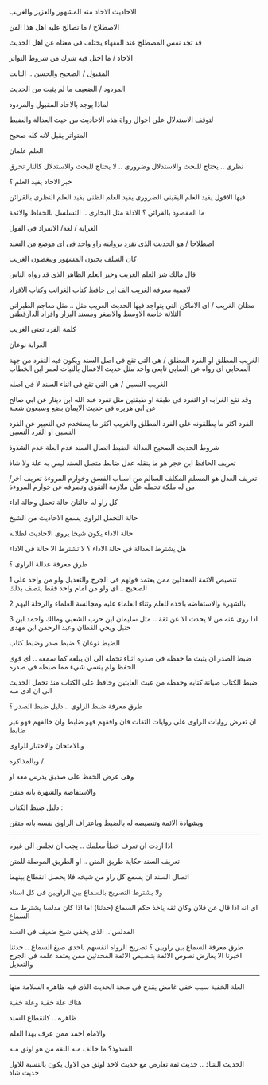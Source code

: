 
الاحاديث الاحاد 
منه المشهور والعزيز والغريب 

الاصطلاح / ما تصالح عليه اهل هذا الفن 

قد تجد نفس المصطلح عند الفقهاء يختلف فى معناه عن اهل الحديث 

الاحاد / ما اختل فيه شرك من شروط التواتر

المقبول / الصحيح والحسن .. الثابت 

المردود / الضعيف ما لم يثبت من الحديث

لماذا يوجد بالاحاد المقبول والمردود 

لتوقف الاستدلال على احوال رواة هذه الاحاديث من حيث العدالة والضبط 

المتواتر يقبل لانه كله صحيح 

العلم علمان 

نظرى .. يحتاج للبحث والاستدلال 
وضرورى .. لا يحتاج للبحث والاستدلال كالنار تحرق 

خبر الاحاد يفيد العلم ؟ 

فيها الاقول 
يفيد العلم اليقينى الضرورى 
يفيد العلم الظنى 
يفيد العلم النظرى بالقرائن 

ما المقصود بالقرائن ؟ 
الادلة مثل البخارى .. التسلسل بالحفاظ والائمة  

الغرابة / 
لغة/
الانفراد فى القول 

اصطلاحا / هو الحديث الذى تفرد بروايته راو واحد فى اى موضع من السند

كان السلف يحبون المشهور ويبغضون الغريب

قال مالك شر العلم الغريب وخير العلم الظاهر الذى قد رواه الناس 


لاهمية معرفة الغريب الف ابن حافظ كتاب الغرائب وكتاب الافراد


مظان الغريب / اى الاماكن التى يتواجد فيها الحديث الغريب مثل .. 
مثل معاجم الطبرانى الثلاثة خاصة الاوسط والاصغر ومسند البزار وافراد الدارقطنى

كلمة الفرد تعنى الغريب 



الغرابة نوعان

الغريب المطلق او الفرد المطلق / هى التى تقع فى اصل السند ويكون فيه التفرد من جهة الصحابي اى رواه عن الصابي تابعى واحد مثل حديث الاعمال بالنيات لعمر ابن الخطاب 

الغريب النسبي / هى التى تقع فى اثناء السند لا فى اصله 

وقد تقع الغرابه او التفرد فى طبقة او طبقتين مثل تفرد عبد الله ابن دينار عن ابي صالح عن ابي هريره فى حديث الايمان بضع وسبعون شعبة

الفرد اكثر ما يطلقونه على الفرد المطلق 
والغريب اكثر ما يستخدم فى التعبير عن الفرد النسبي او الفرد النسبي



شروط الحديث الصحيح
العدالة 
الضبط 
اتصال السند 
عدم العلة 
عدم الشذوذ

تعريف الحافظ ابن حجر 
هو ما ينقله عدل ضابط متصل السند ليس به علة ولا شاذ

تعريف العدل
هو المسلم المكلف السالم من اسباب الفسق وخوارم المروءة 
تعريف اخر/
من له ملكة تحمله على ملازمة التقوى وتصرفه عن خوارم المروءة 

كل راو له حالتان حالة تحمل وحالة اداء 

حالة التحمل 
الراوى يسمع الاحاديث من الشيخ 

حالة الاداء 
يكون شيخا يروى الاحاديث لطلابه

هل يشترط العدالة فى حالة الاداء ؟ 
لا تشترط الا حالة فى الاداء

طرق معرفة عدالة الراوى ؟ 

1 تنصيص الائمة المعدلين ممن يعتمد قولهم فى الجرح والتعديل
ولو من واحد على الصحيح .. اى ولو من امام واحد فقط يتصف بذلك

2 بالشهرة والاستفاضه باخذه للعلم وثناء العلماء عليه ومجالسة العلماء والرحلة اليهم

3 اذا روى عنه من لا يحدث الا عن ثقة .. مثل سليمان ابن حرب الشعبي ومالك واحمد ابن حنبل ويحي القطان وعبد الرحمن ابن مهدى 

الضبط نوعان ؟ 
ضبط صدر وضبط كتاب 

ضبط الصدر
ان يثبت ما حفظه فى صدره اثناء تحمله الى ان يبلغه كما سمعه 
.. اى قوى الحفظ ولم ينسي شيء مما ضبطه فى صدره

ضبط الكتاب 
صيانة كتابه وحفظه من عبث العابثين وحافظ على الكتاب منذ تحمل الحديث  الى ان ادى منه 



طرق معرفة ضبط الراوى ..
دليل ضبط الصدر ؟

ان تعرض روايات الراوى على روايات الثقات فان وافقهم فهو ضابط وان خالفهم فهو غير ضابط

 وبالامتحان والاختبار للراوى
 
وبالمذاكرة /

وهى عرض الحفظ على صديق يدرس معه او 

والاستفاضة والشهرة بانه متقن 

دليل ضبط الكتاب :

وبشهادة الائمة وتنصيصه له بالضبط 
وباعتراف الراوى نفسه بانه متقن 

----

اذا اردت ان تعرف خطأ معلمك .. يجب ان تجلس الى غيره 

تعريف السند 
حكاية طريق المتن .. او الطريق الموصلة للمتن 

اتصال السند 
ان يسمع كل راو من شيخه فلا يحصل انقطاع بينهما 

ولا يشترط التصريح بالسماع بين الراويين فى كل اسناد

اى انه اذا قال عن فلان وكان ثقه ياخذ حكم السماع (حدثنا)
اما اذا كان مدلسا يشترط منه السماع 

المدلس .. الذى يخفى شيخ ضعيف فى السند 

طرق معرفة السماع بين راويين ؟
تصريح الرواه انفسهم باحدى صيغ السماع .. حدثنا اخبرنا
الا يعارض نصوص الائمة 
بتنصيص الائمة المحدثين ممن يعتمد علمه فى الجرح والتعديل

---

العلة الخفية
سبب خفى غامض يقدح فى صحة الحديث الذى فيه ظاهره السلامة منها 

هناك علة خفية وعلة خفية 

ظاهره .. كانقطاع السند 

والامام احمد ممن عرف بهذا العلم 

الشذوذ؟
ما خالف منه الثقة من هو اوثق منه 

الحديث الشاذ .. حديث ثقة تعارض مع حديث لاحد اوثق من الاول يكون بالنسبة للاول حديث شاذ 






